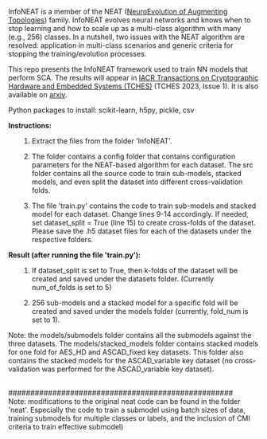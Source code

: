 InfoNEAT is a member of the NEAT (<a href="https://en.wikipedia.org/wiki/Neuroevolution_of_augmenting_topologies">NeuroEvolution of Augmenting Topologies</a>) family. InfoNEAT evolves neural networks and knows when to stop learning and how to scale up as a multi-class algorithm with many (e.g., 256) classes. In a nutshell, two issues with the NEAT algorithm are resolved: application in multi-class scenarios and generic criteria for stopping the training/evolution processes. 

This repo presents the InfoNEAT framework used to train NN models that perform SCA. The results will appear in <a href="https://tches.iacr.org/index.php/TCHES/index">IACR Transactions on Cryptographic Hardware and Embedded Systems (TCHES)</a> (TCHES 2023, Issue 1). It is also available on <a href="https://arxiv.org/pdf/2105.00117.pdf">arxiv</a>.

Python packages to install: scikit-learn, h5py, pickle, csv

<b>Instructions:</b> <br>
<ul>

1. Extract the files from the folder 'InfoNEAT'.

2. The folder contains a config folder that contains configuration parameters for the NEAT-based algorithm for each dataset. The src folder contains all the source code to train sub-models, stacked models, and even split the dataset into different cross-validation folds.

3. The file 'train.py' contains the code to train sub-models and stacked model for each dataset. Change lines 9-14 accordingly. If needed, set dataset_split = True (line 15) to create cross-folds of the dataset. Please save the .h5 dataset files for each of the datasets under the respective folders.
  
</ul>

<b>Result (after running the file 'train.py'):</b> <br>
<ul>

1. If dataset_split is set to True, then k-folds of the dataset will be created and saved under the datasets folder. (Currently num_of_folds is set to 5)

2. 256 sub-models and a stacked model for a specific fold will be created and saved under the models folder (currently, fold_num is set to 1).
</ul>

Note: the models/submodels folder contains all the submodels against the three datasets. The models/stacked_models folder contains stacked models for one fold for AES_HD and ASCAD_fixed key datasets. This folder also contains the stacked models for the ASCAD_variable key dataset (no cross-validation was performed for the ASCAD_variable key dataset).

<br>###################################################<br>
Note: modifications to the original neat code can be found in the folder 'neat'. Especially the code to train a submodel using batch sizes of data, training submodels for multiple classes or labels, and the inclusion of CMI criteria to train effective submodel)
